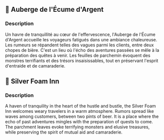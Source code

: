 ## 📍 Auberge de l'Écume d'Argent

### Description

Un havre de tranquillité au cœur de l'effervescence, l'Auberge de l'Écume d'Argent accueille les voyageurs fatigués dans
une ambiance chaleureuse. Les rumeurs se répandent telles des vagues parmi les clients, entre deux chopes de bière.
C'est un lieu où l'écho des aventures passées se mêle à la préparation des quêtes à venir. Les feuilles de parchemin
évoquent des monstres terrifiants et des trésors insaisissables, tout en préservant l'esprit d'entraide et de
camaraderie.

## 📍 Silver Foam Inn

### Description

A haven of tranquility in the heart of the hustle and bustle, the Silver Foam Inn welcomes weary travelers in a warm
atmosphere. Rumors spread like waves among customers, between two pints of beer. It is a place where the echo of past
adventures mingles with the preparation of quests to come. The parchment leaves evoke terrifying monsters and elusive
treasures, while preserving the spirit of mutual aid and camaraderie.
